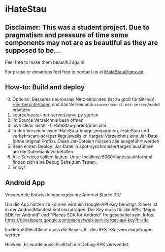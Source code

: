 # iHateStau

## Disclaimer: This was a student project. Due to pragmatism and pressure of time some components may not are as beautiful as they are supposed to be...
Feel free to make them beautiful again!

For praise or donations feel free to contact us at iHateStau@gmx.de

## How-to: Build and deploy
0. Optional: Besseres neuronales Netz einbinden (ist zu groß für GitHub): [Hier herunterladen](https://mega.nz/#!tFE2SI4R!5PUA6G_151mYHQRjni1fDsPlWiAhxHuBN8qF73Dx8eU) und das Verzeichnis `source/neural-net-server/model` ersetzen
1. source/neural-net-server/serve.py starten 
2. Im Source Verzeichnis bash öffnen
3. mvn clean install -f iHateStau-parent/pom.xml
4. In den Verzeichnissen iHateStau-image-preparation, iHateStau und verkehrscam-scraper liegt jeweils im /target/ Verzeichnis eine Jar-Datei (ohne original Prefix). Diese Jar-Dateien müssen alle ausgeführt werden
5. Beim ersten Deploy: Jar-Datei in spot-synchronizer/target/ ausführen um die Datenbank zu befüllen
6. Alle Services sollten laufen. Unter localhost:8080/ihatestau/info/html finden sich eine Debug Seite zum Testen.
7. Enjoy!

## Android App
Verwendete Entwicklungsumgebung: Android Studio 3.1.1

Um die App nutzen zu können wird ein Google-API-Key benötigt. Dieser ist in der AndroidManifest.xml einzutragen.
Der Key muss für die APIs "Maps SDK for Android" und "Places SDK for Android" freigeschaltet sein.
Infos: https://developers.google.com/places/web-service/get-api-key?hl=de

Im RetroFitRestClient muss die Base-URL des REST-Servers eingetragen werden.

Hinweis: Es wurde ausschließlich die Debug-APK verwendet.
